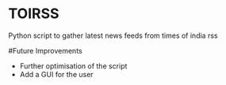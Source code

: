 # TOIRSS

Python script to gather latest news feeds from times of india rss 

#Future Improvements
* Further optimisation of the script
* Add a GUI for the user
